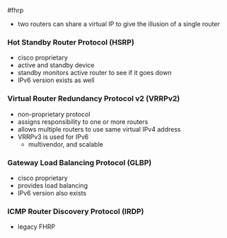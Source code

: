 #fhrp
- two routers can share a virtual IP to give the illusion of a single router
### Hot Standby Router Protocol (HSRP)
- cisco proprietary
- active and standby device
- standby monitors active router to see if it goes down
- IPv6 version exists as well
### Virtual Router Redundancy Protocol v2 (VRRPv2)
- non-proprietary protocol
- assigns responsibility to one or more routers
- allows multiple routers to use same virtual IPv4 address
- VRRPv3 is used for IPv6
	- multivendor, and scalable
### Gateway Load Balancing Protocol (GLBP)
- cisco proprietary
- provides load balancing
- IPv6 version also exists
### ICMP Router Discovery Protocol (IRDP)
- legacy FHRP